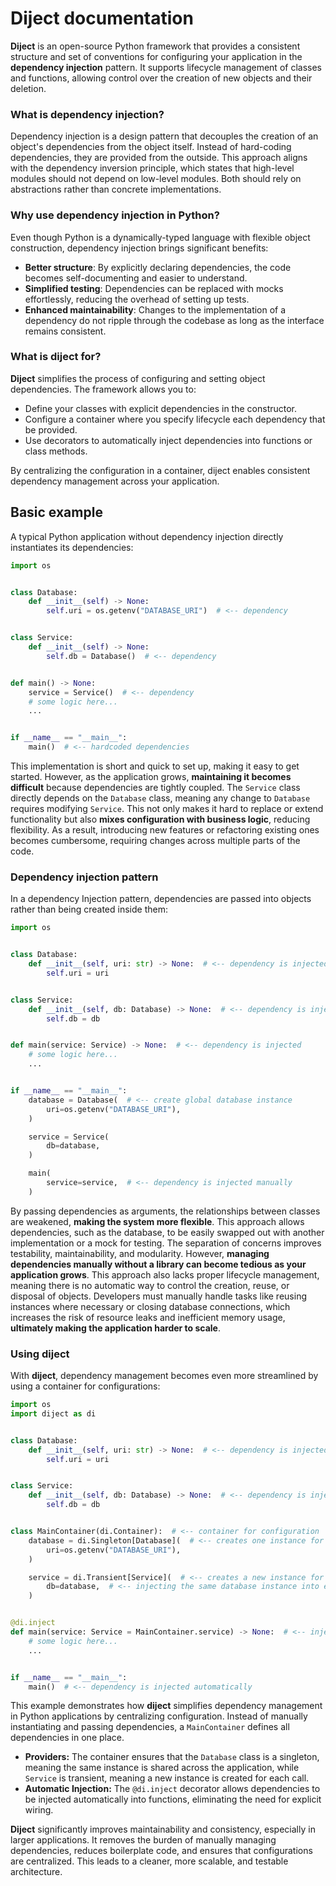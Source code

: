 # Diject documentation

**Diject** is an open-source Python framework that provides a consistent structure and set of
conventions for configuring your application in the **dependency injection** pattern.
It supports lifecycle management of classes and functions, allowing control over the creation of new
objects and their deletion.

### What is dependency injection?

Dependency injection is a design pattern that decouples the creation of
an object's dependencies from the object itself. Instead of hard-coding dependencies,
they are provided from the outside.
This approach aligns with the dependency inversion principle, which states that high-level modules
should not depend on low-level modules. Both should rely on abstractions rather than concrete
implementations.

### Why use dependency injection in Python?

Even though Python is a dynamically-typed language with flexible object construction,
dependency injection brings significant benefits:

* **Better structure**: By explicitly declaring dependencies, the code becomes self-documenting and
  easier to understand.
* **Simplified testing**: Dependencies can be replaced with mocks effortlessly, reducing the
  overhead of setting up tests.
* **Enhanced maintainability**: Changes to the implementation of a dependency do not ripple through
  the codebase as long as the interface remains consistent.

### What is diject for?

**Diject** simplifies the process of configuring and setting object dependencies.
The framework allows you to:

* Define your classes with explicit dependencies in the constructor.
* Configure a container where you specify lifecycle each dependency that be provided.
* Use decorators to automatically inject dependencies into functions or class
  methods.

By centralizing the configuration in a container, diject enables consistent dependency management
across your application.

## Basic example

A typical Python application without dependency injection directly instantiates its dependencies:

```python
import os


class Database:
    def __init__(self) -> None:
        self.uri = os.getenv("DATABASE_URI")  # <-- dependency


class Service:
    def __init__(self) -> None:
        self.db = Database()  # <-- dependency


def main() -> None:
    service = Service()  # <-- dependency
    # some logic here...
    ...


if __name__ == "__main__":
    main()  # <-- hardcoded dependencies
```

This implementation is short and quick to set up, making it easy to get started. However, as the
application grows, **maintaining it becomes difficult** because dependencies are tightly coupled.
The `Service` class directly depends on the `Database` class, meaning any change to `Database`
requires modifying `Service`. This not only makes it hard to replace or extend functionality but
also **mixes configuration with business logic**, reducing flexibility. As a result, introducing new
features or refactoring existing ones becomes cumbersome, requiring changes across multiple parts
of the code.

### Dependency injection pattern

In a dependency Injection pattern, dependencies are passed into objects rather than being created
inside them:

```python
import os


class Database:
    def __init__(self, uri: str) -> None:  # <-- dependency is injected
        self.uri = uri


class Service:
    def __init__(self, db: Database) -> None:  # <-- dependency is injected
        self.db = db


def main(service: Service) -> None:  # <-- dependency is injected
    # some logic here...
    ...


if __name__ == "__main__":
    database = Database(  # <-- create global database instance
        uri=os.getenv("DATABASE_URI"),
    )

    service = Service(
        db=database,
    )

    main(
        service=service,  # <-- dependency is injected manually
    )
```

By passing dependencies as arguments, the relationships between classes are weakened, **making the
system more flexible**. This approach allows dependencies, such as the database, to be easily
swapped out with another implementation or a mock for testing. The separation of concerns improves
testability, maintainability, and modularity.
However, **managing dependencies manually without a library can become tedious as your application
grows**. This approach also lacks proper lifecycle management, meaning there is no automatic way to
control the creation, reuse, or disposal of objects. Developers must manually handle tasks like
reusing instances where necessary or closing database connections, which increases the risk of
resource leaks and inefficient memory usage, **ultimately making the application harder to scale**.

### Using **diject**

With **diject**, dependency management becomes even more streamlined by using a container for
configurations:

```python
import os
import diject as di


class Database:
    def __init__(self, uri: str) -> None:  # <-- dependency is injected
        self.uri = uri


class Service:
    def __init__(self, db: Database) -> None:  # <-- dependency is injected
        self.db = db


class MainContainer(di.Container):  # <-- container for configuration
    database = di.Singleton[Database](  # <-- creates one instance for the entire application
        uri=os.getenv("DATABASE_URI"),
    )

    service = di.Transient[Service](  # <-- creates a new instance for each call
        db=database,  # <-- injecting the same database instance into each service
    )


@di.inject
def main(service: Service = MainContainer.service) -> None:  # <-- injecting dependency
    # some logic here...
    ...


if __name__ == "__main__":
    main()  # <-- dependency is injected automatically
```

This example demonstrates how **diject** simplifies dependency management in Python applications by
centralizing configuration. Instead of manually instantiating and passing dependencies, a
`MainContainer` defines all dependencies in one place.

- **Providers:** The container ensures that the `Database` class is a singleton, meaning
  the same instance is shared across the application, while `Service` is transient, meaning a new
  instance is created for each call.
- **Automatic Injection:** The `@di.inject` decorator allows dependencies to be injected
  automatically into functions, eliminating the need for explicit wiring.

**Diject** significantly improves maintainability and consistency,
especially in larger applications. It removes the burden of manually managing dependencies, reduces
boilerplate code, and ensures that configurations are centralized. This leads to a cleaner, more
scalable, and testable architecture.

